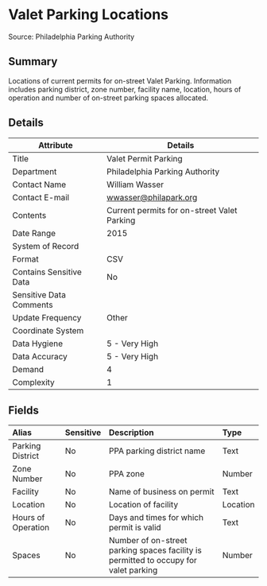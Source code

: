 # Valet Parking Locations

Source: Philadelphia Parking Authority

Summary
--------------------------
Locations of current permits for on-street Valet Parking. Information includes parking district, zone number, facility name, location, hours of operation and number of on-street parking spaces allocated.


Details
-----------------

| Attribute | Details |
| ---------- |--------------|
| Title | Valet Permit Parking  |
| Department | Philadelphia Parking Authority |
| Contact Name | William Wasser |
| Contact E-mail | wwasser@philapark.org |
| Contents | Current permits for on-street Valet Parking|
| Date Range | 2015 |
| System of Record |  |
| Format | CSV |
| Contains Sensitive Data	| No |
| Sensitive Data Comments	|  |
| Update Frequency | Other |
| Coordinate System	|  |
| Data Hygiene | 5 - Very High |
| Data Accuracy | 5 - Very High |
| Demand | 4 |
| Complexity | 1 |



Fields
--------------------------

|Alias|Sensitive|Description|Type|
|:----|:-------------------|:------------|:------------|
Parking District|No|PPA parking district name|Text|
Zone Number|No|PPA zone|Number|
Facility|No|Name of business on permit|Text|
Location|No|Location of facility|Location|
Hours of Operation|No|Days and times for which permit is valid|Text|
Spaces|No|Number of on-street parking spaces facility is permitted to occupy for valet parking|Number|

